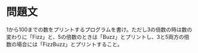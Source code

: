 # 問題文
1から100までの数をプリントするプログラムを書け。ただし3の倍数の時は数の変わりに「Fizz」と、5の倍数のときは「Buzz」とプリントし、3と5両方の倍数の場合には「FizzBuzz」とプリントすること。
